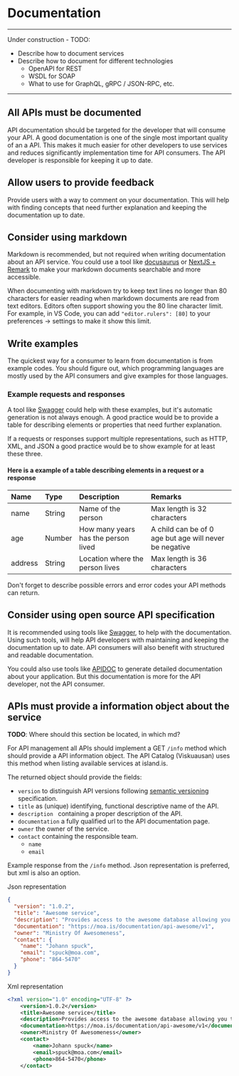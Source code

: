 # Documentation
---------------------------------------------------------
Under construction - TODO:
* Describe how to document services
* Describe how to document for different technologies
  * OpenAPI for REST
  * WSDL for SOAP
  * What to use for GraphQL, gRPC / JSON-RPC, etc.
---------------------------------------------------------

## All APIs must be documented
API documentation should be targeted for the developer that will consume your
API.  A good documentation is one of the single most important quality of an 
a API.  This makes it much easier for other developers to use services and 
reduces significantly implementation time for API consumers. The API developer 
is responsible for keeping it up to date.

## Allow users to provide feedback
Provide users with a way to comment on your documentation.  This will help 
with finding concepts that need further explanation and keeping the 
documentation up to date.

## Consider using markdown
Markdown is recommended, but not required when writing documentation about an
API service. You could use a tool like [docusaurus](https://v2.docusaurus.io/) 
or [NextJS + Remark](https://github.com/vercel/next.js/tree/canary/examples/blog-starter-typescript) 
to make your markdown documents searchable and more accessible.

When documenting with markdown try to keep text lines no longer than 80 
characters for easier reading when markdown  documents are read from text 
editors.  Editors often support showing you the 80 line character limit.  For
example, in VS Code, you can add `"editor.rulers": [80]` to your 
preferences -> settings to make it show this limit.

## Write examples
The quickest way for a consumer to learn from documentation is from example 
codes.  You should figure out, which programming languages are mostly used by
the API consumers and give examples for those languages.

### Example requests and responses
A tool like [Swagger](http://swagger.io/) could help with these examples, but
it's automatic generation is not always enough.  A good practice would be to 
provide a table for describing elements or properties that need further 
explanation.

If a requests or responses support multiple representations, such as 
HTTP, XML, and JSON a good practice would be to show example for at 
least these three.

#### Here is a example of a table describing elements in a request or a response
| Name     | Type    | Description                           | Remarks                     |
| :---     | :---    | :----------                           | :-------                    |
| name     | String  | Name of the person                    | Max length is 32 characters |
| age      | Number  | How many years has the person lived   | A child can be of 0 age but age will never be negative |
| address  | String  | Location where the person lives       | Max length is 36 characters |

Don't forget to describe possible errors and 
error codes your API methods can return.

## Consider using open source API specification
It is recommended using tools like [Swagger](http://swagger.io/), to help with
the documentation.  Using such tools, will help API developers with maintaining
and keeping the documentation up to date.  API consumers will also benefit with
structured and readable documentation.

You could also use tools like [APIDOC](https://apidocjs.com/) to generate 
detailed documentation about your application.  But this documentation is 
more for the API developer, not the API consumer.


## APIs must provide a information object about the service
**TODO**: Where should this section be located, in which md?

For API management all APIs should implement a GET `/info` method which should
provide a API information object.   The API Catalog (Viskuausan) uses this
method when listing available services at island.is.

The returned object should provide the fields:
 - `version`  to distinguish API versions following [semantic versioning](https://semver.org/) specification.
 - `title` as (unique) identifying, functional descriptive name of the API.
 - `description `  containing a proper description of the API.
 - `documentation` a fully qualified url to the API documentation page.
 - `owner` the owner of the service.
 - `contact`  containing the responsible team.
   - `name`
   - `email` 

Example response from the `/info` method.  Json representation is preferred, 
but xml is also an option.

Json representation
```json
{
  "version": "1.0.2",
  "title": "Awesome service",
  "description": "Provides access to the awesome database allowing you to query and submit methods on, how to better the world.",
  "documentation": "https://moa.is/documentation/api-awesome/v1",
  "owner": "Ministry Of Awesomeness",
  "contact": {
    "name": "Johann spuck",
    "email": "spuck@moa.com",
    "phone": "864-5470"
  }
}
```

Xml representation
```xml
<?xml version="1.0" encoding="UTF-8" ?>
	<version>1.0.2</version>
	<title>Awesome service</title>
	<description>Provides access to the awesome database allowing you to query and submit methods on, how to better the world.</description>
	<documentation>https://moa.is/documentation/api-awesome/v1</documentation>
	<owner>Ministry Of Awesomeness</owner>
	<contact>
		<name>Johann spuck</name>
		<email>spuck@moa.com</email>
		<phone>864-5470</phone>
	</contact>
  ```